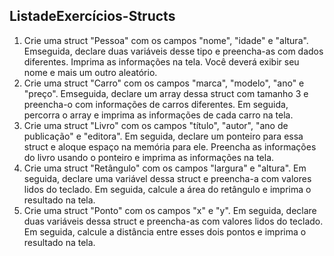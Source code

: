 ## ListadeExercícios-Structs

<ol>

<li>
Crie uma struct "Pessoa" com os campos "nome", "idade" e "altura". Emseguida, declare duas variáveis desse tipo e preencha-as com dados diferentes. Imprima as informações na tela. Você deverá exibir seu nome e mais um outro aleatório.
</li>

<li>
Crie uma struct "Carro" com os campos "marca", "modelo", "ano" e "preço". Emseguida, declare um array dessa struct com tamanho 3 e preencha-o com informações de carros diferentes. Em seguida, percorra o array e imprima as informações de cada carro na tela. 
</li>

<li>
Crie uma struct "Livro" com os campos "título", "autor", "ano de publicação" e "editora". Em seguida, declare um ponteiro para essa struct e aloque espaço na memória para ele. Preencha as informações do livro usando o ponteiro e imprima as informações na tela.
</li>

<li>
Crie uma struct "Retângulo" com os campos "largura" e "altura". Em seguida, declare uma variável dessa struct e preencha-a com valores lidos do teclado. Em seguida, calcule a área do retângulo e imprima o resultado na tela.
</li>

<li>
Crie uma struct "Ponto" com os campos "x" e "y". Em seguida, declare duas variáveis dessa struct e preencha-as com valores lidos do teclado. Em seguida, calcule a distância entre esses dois pontos e imprima o resultado na tela.
</li>

</ol>




